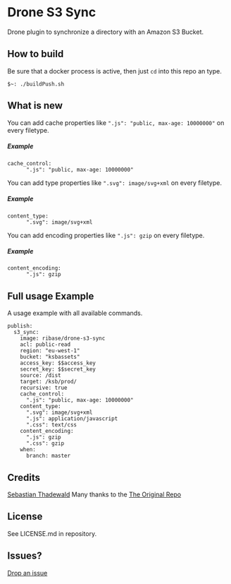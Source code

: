 # Drone S3 Sync
Drone plugin to synchronize a directory with an Amazon S3 Bucket.

## How to build
Be sure that a docker process is active, then just `cd` into this repo an type.
```
$~: ./buildPush.sh
``` 

## What is new
You can add cache properties like `".js": "public, max-age: 10000000"` on every filetype.
##### Example
```
cache_control:
      ".js": "public, max-age: 10000000"
```
You can add type properties like `".svg": image/svg+xml` on every filetype.
##### Example
```
content_type:
      ".svg": image/svg+xml
```
You can add encoding properties like `".js": gzip` on every filetype.
##### Example
```
content_encoding:
      ".js": gzip
```

## Full usage Example
A usage example with all available commands.
```
publish:
  s3_sync:
    image: ribase/drone-s3-sync
    acl: public-read
    region: "eu-west-1"
    bucket: "ksbassets"
    access_key: $$access_key
    secret_key: $$secret_key
    source: /dist
    target: /ksb/prod/
    recursive: true
    cache_control:
      ".js": "public, max-age: 10000000"
    content_type:
      ".svg": image/svg+xml
      ".js": application/javascript
      ".css": text/css
    content_encoding:
      ".js": gzip
      ".css": gzip
    when:
      branch: master
```

## Credits
[Sebastian Thadewald](https://github.com/ribase/)
Many thanks to the [The Original Repo](https://github.com/drone-plugins/drone-s3-sync)

## License
See LICENSE.md in repository.

## Issues?
[Drop an issue](https://github.com/ribase/drone-s3-sync/issues)
